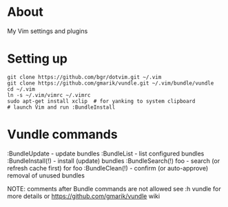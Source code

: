 About
=====
My Vim settings and plugins


Setting up
==========

    git clone https://github.com/bgr/dotvim.git ~/.vim
    git clone https://github.com/gmarik/vundle.git ~/.vim/bundle/vundle
    cd ~/.vim
    ln -s ~/.vim/vimrc ~/.vimrc
    sudo apt-get install xclip  # for yanking to system clipboard
    # launch Vim and run :BundleInstall


Vundle commands
===============
:BundleUpdate        - update bundles
:BundleList          - list configured bundles
:BundleInstall(!)    - install (update) bundles
:BundleSearch(!) foo - search (or refresh cache first) for foo
:BundleClean(!)      - confirm (or auto-approve) removal of unused bundles

NOTE: comments after Bundle commands are not allowed
see :h vundle for more details or https://github.com/gmarik/vundle wiki
